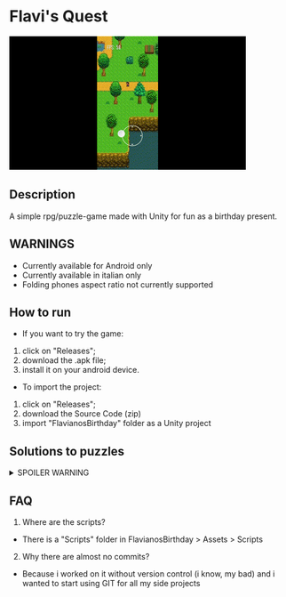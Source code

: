 # Flavi's Quest
![](https://github.com/Francesco-Rapetti/flavis-quest-game/blob/main/2D%20Game%20Unity%20Engine.gif)

## Description
A simple rpg/puzzle-game made with Unity for fun as a birthday present.

## WARNINGS
- Currently available for Android only
- Currently available in italian only
- Folding phones aspect ratio not currently supported

## How to run
- If you want to try the game:
1. click on "Releases";
2. download the .apk file;
3. install it on your android device.
- To import the project:
1. click on "Releases";
2. download the Source Code (zip)
3. import "FlavianosBirthday" folder as a Unity project

## Solutions to puzzles
<details>
  <summary>SPOILER WARNING</summary>
    <ul>
      <li>LOW-LEFT ROOM: in the input field type "Finding Paradise";</li>
      <li>MID-LEFT ROOM: just finish the maze (c'mon it's not that hard)</li>
      <li>UP-LEFT ROOM: dodge the bullets and pull the lever behind Pedro</li>
      <li>LOW-RIGHT ROOM: talk to the robot and complete his statistics</li>
      <li>
        MID-RIGHT ROOM: find all 4 characters around the map:
        <ul>
          <li>Chocobo: located in the forest at NE; type "Final Fantasy" in the input field</li>
          <li>Dog: located in the peninsula at N; type "Undertale" in the input field</li>
          <li>Cat: located in the SW area; type "Stray" in the input field</li>
          <li>Isabel: located in the peninsula at S; type "Animal Crossing" or "Doom Eternal" in the input field</li>
        </ul>
      </li>
      <li>UP-RIGHT-ROOM: find all 5 pieces in the 5 rooms than place them at the edges of the pentacle</li>
    </ul>
</details>   

## FAQ
1. Where are the scripts?
- There is a "Scripts" folder in FlavianosBirthday > Assets > Scripts
2. Why there are almost no commits?
- Because i worked on it without version control (i know, my bad) and i wanted to start using GIT for all my side projects

